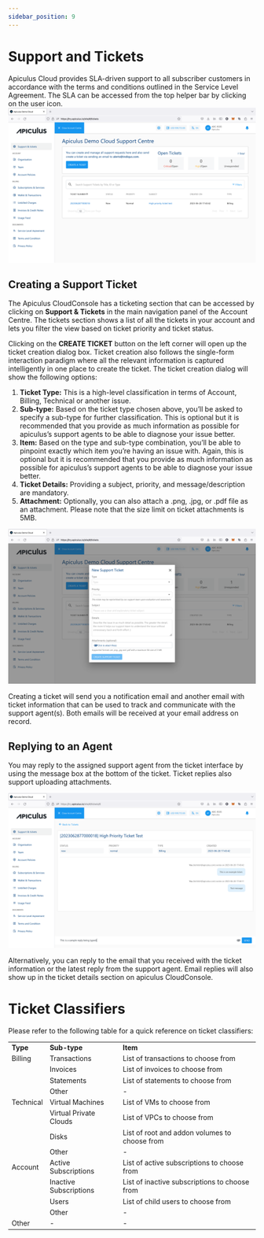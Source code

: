 ```yaml
---
sidebar_position: 9
---
```

# Support and Tickets
Apiculus Cloud provides SLA-driven support to all subscriber customers in accordance with the terms and conditions outlined in the Service Level Agreement. The SLA can be accessed from the top helper bar by clicking on the user icon.
![Support and Tickets](img/SupportandTickets1.png)
## Creating a Support Ticket

The Apiculus CloudConsole has a ticketing section that can be accessed by clicking on **Support & Tickets** in the main navigation panel of the Account Centre. The tickets section shows a list of all the tickets in your account and lets you filter the view based on ticket priority and ticket status.

Clicking on the **CREATE TICKET** button on the left corner will open up the ticket creation dialog box. Ticket creation also follows the single-form interaction paradigm where all the relevant information is captured intelligently in one place to create the ticket. The ticket creation dialog will show the following options:

1. **Ticket Type:** This is a high-level classification in terms of Account, Billing, Technical or another issue.
2. **Sub-type:** Based on the ticket type chosen above, you’ll be asked to specify a sub-type for further classification. This is optional but it is recommended that you provide as much information as possible for apiculus’s support agents to be able to diagnose your issue better.
3. **Item:** Based on the type and sub-type combination, you’ll be able to pinpoint exactly which item you’re having an issue with. Again, this is optional but it is recommended that you provide as much information as possible for apiculus’s support agents to be able to diagnose your issue better.
4. **Ticket Details:** Providing a subject, priority, and message/description are mandatory.
5. **Attachment:** Optionally, you can also attach a .png, .jpg, or .pdf file as an attachment. Please note that the size limit on ticket attachments is 5MB.

![Support and Tickets](img/SupportandTickets2.png)

Creating a ticket will send you a notification email and another email with ticket information that can be used to track and communicate with the support agent(s). Both emails will be received at your email address on record.

## Replying to an Agent

You may reply to the assigned support agent from the ticket interface by using the message box at the bottom of the ticket. Ticket replies also support uploading attachments.

![Support and Tickets](img/SupportandTickets3.png)

Alternatively, you can reply to the email that you received with the ticket information or the latest reply from the support agent. Email replies will also show up in the ticket details section on apiculus CloudConsole.

# Ticket Classifiers

Please refer to the following table for a quick reference on ticket classifiers:

|   |   |   |
|---|---|---|
|**Type**|**Sub-type**|**Item**|
|Billing|Transactions|List of transactions to choose from|
||Invoices|List of invoices to choose from|
||Statements|List of statements to choose from|
||Other|-|
|Technical|Virtual Machines|List of VMs to choose from|
||Virtual Private Clouds|List of VPCs to choose from|
||Disks|List of root and addon volumes to choose from|
||Other|-|
|Account|Active Subscriptions|List of active subscriptions to choose from|
||Inactive Subscriptions|List of inactive subscriptions to choose from|
||Users|List of child users to choose from|
||Other|-|
|Other|-|-|